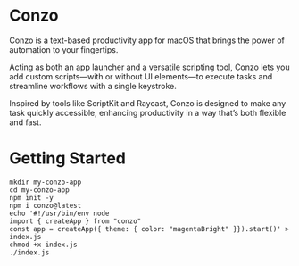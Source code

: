 # Conzo

Conzo is a text-based productivity app for macOS that brings the power of automation to your fingertips. 

Acting as both an app launcher and a versatile scripting tool, Conzo lets you add custom scripts—with or without UI elements—to execute tasks and streamline workflows with a single keystroke. 

Inspired by tools like ScriptKit and Raycast, Conzo is designed to make any task quickly accessible, enhancing productivity in a way that’s both flexible and fast.

# Getting Started

```
mkdir my-conzo-app
cd my-conzo-app
npm init -y
npm i conzo@latest
echo '#!/usr/bin/env node
import { createApp } from "conzo"
const app = createApp({ theme: { color: "magentaBright" }}).start()' > index.js
chmod +x index.js
./index.js
```

